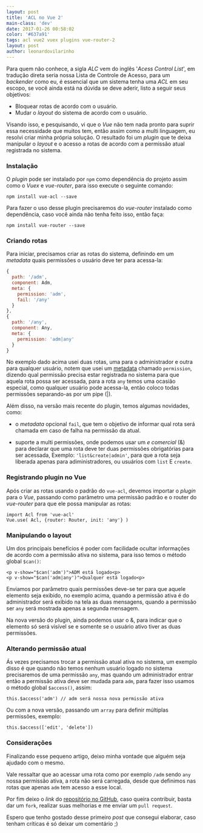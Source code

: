 ```yaml
---
layout: post
title: 'ACL no Vue 2'
main-class: 'dev'
date: 2017-01-26 00:58:02 
color: '#637a91'
tags: acl vue2 vuex plugins vue-router-2
layout: post
author: leonardovilarinho
---
```


Para quem não conhece, a sigla *ALC* vem do inglês '*Acess Control List*', em tradução direta seria nossa Lista de Controle de Acesso, para um *backender* como eu, é essencial que um sistema tenha uma *ACL* em seu escopo, se você ainda está na dúvida se deve aderir, listo a seguir seus objetivos:

- Bloquear rotas de acordo com o usuário.
- Mudar o *layout* do sistema de acordo com o usuário.

Visando isso, e pesquisando, vi que o *Vue* não tem nada pronto para suprir essa necessidade que muitos tem, então assim como a multi linguagem, eu resolvi criar minha própria solução. O resultado foi um *plugin* que te deixa manipular o *layout* e o acesso a rotas de acordo com a permissão atual registrada no sistema.

### Instalação

O *plugin* pode ser instalado por `npm` como dependência do projeto assim como o *Vuex* e *vue-router*, para isso execute o seguinte comando:

    npm install vue-acl --save

Para fazer o uso desse plugin precisaremos do *vue-router* instalado como dependência, caso você ainda não tenha feito isso, então faça:

    npm install vue-router --save

### Criando rotas

Para iniciar, precisamos criar as rotas do sistema, definindo em um *metadata* quais permissões o usuário deve ter para acessa-la:
```javascript
{
  path: '/adm',
  component: Adm,
  meta: {
    permission: 'adm',
    fail: '/any'
  }
},
{
  path: '/any',
  component: Any,
  meta: {
    permission: 'adm|any'
  }
}
```

No exemplo dado acima usei duas rotas, uma para o administrador e outra para qualquer usuário, notem que usei um [metadata](https://router.vuejs.org/en/advanced/meta.html) chamado `permission`, dizendo qual permissão precisa estar registrada no sistema para que aquela rota possa ser acessada, para a rota `any` temos uma ocasião especial, como qualquer usuário pode acessa-la, então coloco todas permissões separando-as por um pipe (|).

Além disso, na versão mais recente do plugin, temos algumas novidades, como:

* o *metadata* opcional `fail`, que tem o objetivo de informar qual rota será chamada em caso de falha na permissão da atual.

* suporte a multi permissões, onde podemos usar um *e comercial* (&) para declarar que uma rota deve ter duas permissões obrigatórias para ser acessada, Exemplo: `'list&create|admin'`, para que a rota seja liberada apenas para adiministradores, ou usuários com `list` E `create`.

### Registrando plugin no Vue
Após criar as rotas usando o padrão do `vue-acl`, devemos importar o *plugin* para o *Vue*, passando como parâmetro uma permissão padrão e o router do *vue-router* para que ele possa manipular as rotas:

    import Acl from 'vue-acl'
    Vue.use( Acl, {router: Router, init: 'any'} )

### Manipulando o layout

Um dos principais benefícios é poder com facilidade ocultar informações de acordo com a permissão ativa no sistema, para isso temos o método global `$can()`:

    <p v-show="$can('adm')">ADM está logado<p>
    <p v-show="$can('adm|any')">Qualquer está logado<p>

Enviamos por parâmetro quais permissões deve-se ter para que aquele elemento seja exibido, no exemplo acima, quando a permissão ativa é do administrador será exibido na tela as duas mensagens, quando a permissão ser `any` será mostrada apenas a segunda mensagem.

Na nova versão do plugin, ainda podemos usar o &, para indicar que o elemento só será visível se e somente se o usuário ativo tiver as duas permissões.

### Alterando permissão atual

Ás vezes precisamos trocar a permissão atual ativa no sistema, um exemplo disso é que quando não temos nenhum usuário logado no sistema precisaremos de uma permissão `any`, mas quando um administrador entrar então a permissão ativa deve ser mudada para `adm`, para fazer isso usamos o método global `$access()`, assim:

    this.$access('adm') // adm será nossa nova permissão ativa

Ou com a nova versão, passando um `array` para definir múltiplas permissões, exemplo:

    this.$access(['edit', 'delete'])

### Considerações

Finalizando esse pequeno artigo, deixo minha vontade que alguém seja ajudado com o mesmo.

Vale ressaltar que ao acessar uma rota como por exemplo `/adm` sendo `any` nossa permissão ativa, a rota não será carregada, desde que definimos nas rotas que apenas `adm` tem acesso a esse local.

Por fim deixo o *link* do [repositório no GitHub](https://github.com/leonardovilarinho/vue-acl), caso queira contribuir, basta dar um `fork`, realizar suas melhorias e me enviar um `pull request`.

Espero que tenho gostado desse primeiro *post* que consegui elaborar, caso tenham críticas é só deixar um comentário ;)
